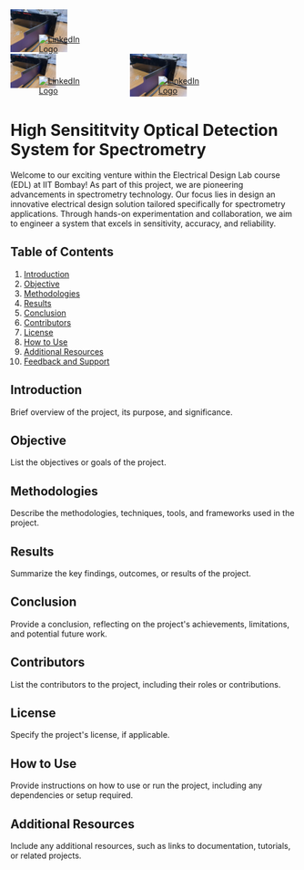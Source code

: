 
<div style="position: relative; width: 200px; height: auto;">
  <img src="https://github.com/imabhivaibhav/myproject/blob/main/spt1.jpg" alt="My LinkedIn Profile" style="width: 50%;">
  <a href="https://www.linkedin.com/in/imabhivaibhav" style="position: absolute; bottom: 0; left: 50%; transform: translateX(-50%);">
    <img src="https://upload.wikimedia.org/wikipedia/commons/c/ca/LinkedIn_logo_initials.png" alt="LinkedIn Logo" width="30">
  </a>
</div>
<div style="display: flex;">
  <div style="position: relative; width: 200px; margin-right: 10px;">
    <img src="https://github.com/imabhivaibhav/myproject/blob/main/spt1.jpg" alt="Image 1" style="width: 40%;">
    <a href="linkedin-profile-url" style="position: absolute; bottom: 5px; left: 50%; transform: translateX(-50%);">
      <img src="linkedin-logo-url" alt="LinkedIn Logo" width="30">
    </a>
  </div>
  <div style="position: relative; width: 200px; margin-right: 10px;">
    <img src="https://github.com/imabhivaibhav/myproject/blob/main/spt1.jpg" alt="Image 2" style="width: 50%;">
    <a href="linkedin-profile-url" style="position: absolute; bottom: 5px; left: 50%; transform: translateX(-50%);">
      <img src="linkedin-logo-url" alt="LinkedIn Logo" width="30">
    </a>
  </div>
  <!-- Add more divs for additional images -->
</div>






# High Sensititvity Optical Detection System for Spectrometry

Welcome to our exciting venture within the Electrical Design Lab course (EDL) at IIT Bombay! As part of this project, we are pioneering advancements in spectrometry technology. Our focus lies in design an innovative electrical design solution tailored specifically for spectrometry applications. Through hands-on experimentation and collaboration, we aim to engineer a system that excels in sensitivity, accuracy, and reliability.

## Table of Contents

1. [Introduction](#introduction)
2. [Objective](#objective)
3. [Methodologies](#methodologies)
4. [Results](#results)
5. [Conclusion](#conclusion)
6. [Contributors](#contributors)
7. [License](#license)
8. [How to Use](#how-to-use)
9. [Additional Resources](#additional-resources)
10. [Feedback and Support](#feedback-and-support)

## Introduction

Brief overview of the project, its purpose, and significance.

## Objective

List the objectives or goals of the project.

## Methodologies

Describe the methodologies, techniques, tools, and frameworks used in the project.

## Results

Summarize the key findings, outcomes, or results of the project.

## Conclusion

Provide a conclusion, reflecting on the project's achievements, limitations, and potential future work.

## Contributors

List the contributors to the project, including their roles or contributions.

## License

Specify the project's license, if applicable.

## How to Use

Provide instructions on how to use or run the project, including any dependencies or setup required.

## Additional Resources

Include any additional resources, such as links to documentation, tutorials, or related projects.



